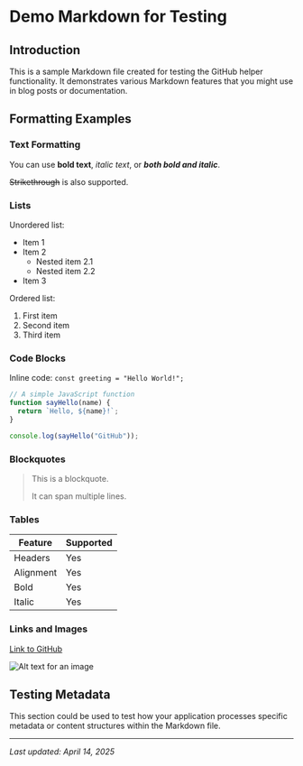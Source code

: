 # Demo Markdown for Testing

## Introduction

This is a sample Markdown file created for testing the GitHub helper functionality. It demonstrates various Markdown features that you might use in blog posts or documentation.

## Formatting Examples

### Text Formatting

You can use **bold text**, *italic text*, or ***both bold and italic***. 

~~Strikethrough~~ is also supported.

### Lists

Unordered list:
- Item 1
- Item 2
  - Nested item 2.1
  - Nested item 2.2
- Item 3

Ordered list:
1. First item
2. Second item
3. Third item

### Code Blocks

Inline code: `const greeting = "Hello World!";`

```javascript
// A simple JavaScript function
function sayHello(name) {
  return `Hello, ${name}!`;
}

console.log(sayHello("GitHub"));
```

### Blockquotes

> This is a blockquote.
> 
> It can span multiple lines.

### Tables

| Feature | Supported |
|---------|-----------|
| Headers | Yes |
| Alignment | Yes |
| Bold | Yes |
| Italic | Yes |

### Links and Images

[Link to GitHub](https://github.com)

![Alt text for an image](https://github.githubassets.com/images/modules/logos_page/GitHub-Mark.png)

## Testing Metadata

This section could be used to test how your application processes specific metadata or content structures within the Markdown file.

---

*Last updated: April 14, 2025*